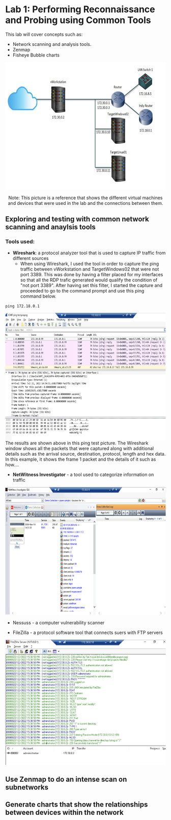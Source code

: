 # Lab 1: Performing Reconnaissance and Probing using Common Tools

This lab will cover concepts such as:


* Network scanning and analysis tools.
* Zenmap
* Fisheye Bubble charts

<p align="center">
<img src = "https://github.com/Ttokkime/Lab-1/blob/main/Lab%201%20Topology.png" width="700" height="400">
</p>

<p align="center">
Note: This picture is a reference that shows the different virtual machines and devices that were used in the lab and the connections between them.
</p>

## Exploring and testing with common network scanning and anaylsis tools
### Tools used:
* **Wireshark**: a protocol analyzer tool that is used to capture IP traffic from different sources
   * When using Wireshark, I used the tool in order to capture the ping traffic between vWorkstation and TargetWindows02 that were not port 3389. This was done by having a filter placed for my interfaces so that all the RDP trafic generated would qualify the condition of "not port 3389". After having set this filter, I started the capture and proceeded to go to the command prompt and use this ping command below.

```
ping 172.18.0.1
```

<img src = "https://github.com/Ttokkime/Lab-1/blob/e54321585f72cc90683a5f2ad187b58444c0747f/Ping%20Test.png" align="left" width="700" height="400">
The results are shown above in this ping test picture. The Wireshark window shows all the packets that were captured along with additional details such as the arrival source, destination, protocol, length and hex data. In this example, it shows the frame 1 packet and the details of it such as how....


* **NetWitness Investigator** - a tool used to categorize information on traffic  
<p align="center">

<img src = "https://github.com/Ttokkime/Lab-1/blob/5365ed4500c399194b815bca3e232a7a47a051ea/creditcards.txt%20file%20details.png" width="700" height="400">
</p>
  
* Nessuss - a computer vulnerability scanner




* FileZilla - a protocol software tool that connects suers with FTP servers

![image](https://github.com/Ttokkime/Lab-1/blob/86bae5be59adc3448180dd12c4933f096b3eecd4/FileZilla%20logs.png)

## Use Zenmap to do an intense scan on subnetworks
## Generate charts that show the relationships between devices within the network



